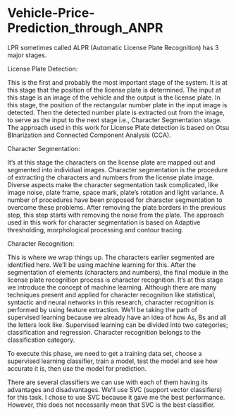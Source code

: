 # Vehicle-Price-Prediction_through_ANPR
LPR sometimes called ALPR (Automatic License Plate Recognition) has 3 major stages.

License Plate Detection:

This is the first and probably the most important stage of the system. It is at this stage that the position of the license plate is determined. The input at this stage is an image of the vehicle and the output is the license plate. In this stage, the position of the rectangular number plate in the input image is detected. Then the detected number plate is extracted out from the image, to serve as the input to the next stage i.e., Character Segmentation stage. The approach used in this work for License Plate detection is based on Otsu BInarization and Connected Component Analysis (CCA).

Character Segmentation:

It’s at this stage the characters on the license plate are mapped out and segmented into individual images. Character segmentation is the procedure of extracting the characters and numbers from the license plate image. Diverse aspects make the character segmentation task complicated, like image noise, plate frame, space mark, plate’s rotation and light variance. A number of procedures have been proposed for character segmentation to overcome these problems. After removing the plate borders in the previous step, this step starts with removing the noise from the plate. The approach used in this work for character segmentation is based on Adaptive thresholding, morphological processing and contour tracing.

Character Recognition:

This is where we wrap things up. The characters earlier segmented are identified here. We’ll be using machine learning for this. After the segmentation of elements (characters and numbers), the final module in the license plate recognition process is character recognition. It’s at this stage we introduce the concept of machine learning. Although there are many techniques present and applied for character recognition like statistical, syntactic and neural networks in this research, character recognition is performed by using feature extraction. We’ll be taking the path of supervised learning because we already have an idea of how As, Bs and all the letters look like. Supervised learning can be divided into two categories; classification and regression. Character recognition belongs to the classification category.

To execute this phase, we need to get a training data set, choose a supervised learning classifier, train a model, test the model and see how accurate it is, then use the model for prediction.

There are several classifiers we can use with each of them having its advantages and disadvantages. We’ll use SVC (support vector classifiers) for this task. I chose to use SVC because it gave me the best performance. However, this does not necessarily mean that SVC is the best classifier.
